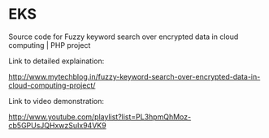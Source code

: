 # EKS
Source code for Fuzzy keyword search over encrypted data in cloud computing | PHP project

Link to detailed explaination:

http://www.mytechblog.in/fuzzy-keyword-search-over-encrypted-data-in-cloud-computing-project/

Link to video demonstration:

http://www.youtube.com/playlist?list=PL3hpmQhMoz-cb5GPUsJQHxwzSuIx94VK9


